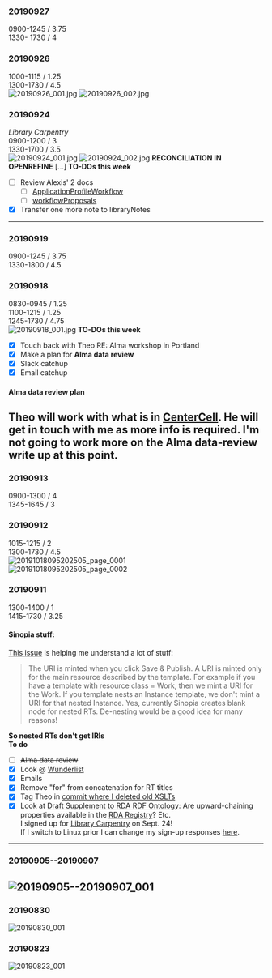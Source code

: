 ### 20190927  
0900-1245 / 3.75  
1330- 1730 / 4  
### 20190926
1000-1115 / 1.25  
1300-1730 / 4.5  
![20190926_001.jpg](https://github.com/briesenberg07/libraryNotes/blob/master/images/20190926_001.jpg)
![20190926_002.jpg](https://github.com/briesenberg07/libraryNotes/blob/master/images/20190926_002.jpg)
### 20190924
*Library Carpentry*  
0900-1200 / 3  
1330-1700 / 3.5  
![20190924_001.jpg](https://github.com/briesenberg07/libraryNotes/blob/master/images/20190924_001.jpg)
![20190924_002.jpg](https://github.com/briesenberg07/libraryNotes/blob/master/images/20190924_002.jpg)
**RECONCILIATION IN OPENREFINE**
[...]
**TO-DOs this week**
- [ ] Review Alexis' 2 docs  
  - [ ] [ApplicationProfileWorkflow](https://docs.google.com/document/d/1GwvXLMBJVJq3anidCLi6N7LeVr74m7PSCdJA-HsFOn4/edit?usp=sharing)  
  - [ ] [workflowProposals](https://docs.google.com/document/d/1MV7IstljqMzDTr5CcsFUta-MYtc5-g1TgultC4hc00k/edit?usp=sharing)  
- [x] Transfer one more note to libraryNotes
---
### 20190919
0900-1245 / 3.75  
1330-1800 / 4.5  
### 20190918
0830-0945 / 1.25  
1100-1215 / 1.25  
1245-1730 / 4.75  
![20190918_001.jpg](https://github.com/briesenberg07/libraryNotes/blob/master/images/20190918_001.jpg)
**TO-DOs this week**
- [x] Touch back with Theo RE: Alma workshop in Portland
- [x] Make a plan for **Alma data review**  
- [X] Slack catchup  
- [X] Email catchup  
#### Alma data review plan
Theo will work with what is in [CenterCell](https://docs.google.com/spreadsheets/d/1FKOWdrRRrom9ZtLcZwAzMhaCvASzdvtvSxQm6TuvHco/edit?usp=sharing). He will get in touch with me as more info is required. I'm not going to work more on the Alma data-review write up at this point.  
---
### 20190913
0900-1300 / 4  
1345-1645 / 3  
### 20190912
1015-1215 / 2  
1300-1730 / 4.5  
![20191018095202505_page_0001](https://github.com/briesenberg07/libraryNotes/blob/master/images/20191018095202505_page_0001.jpg)  
![20191018095202505_page_0002](https://github.com/briesenberg07/libraryNotes/blob/master/images/20191018095202505_page_0002.jpg)
### 20190911
1300-1400 / 1  
1415-1730 / 3.25  
#### Sinopia stuff:
[This issue](https://github.com/LD4P/sinopia_editor/issues/1153#) is helping me understand a lot of stuff:
> The URI is minted when you click Save & Publish. A URI is minted only for the main resource described by the template. For example if you have a template with resource class = Work, then we mint a URI for the Work. If you template nests an Instance template, we don't mint a URI for that nested Instance. Yes, currently Sinopia creates blank node for nested RTs. De-nesting would be a good idea for many reasons!  

**So nested RTs don't get IRIs**  
**To do**
- [ ] ~~Alma data review~~
- [X] Look @ [Wunderlist](https://www.wunderlist.com/#/lists/all)
- [X] Emails
- [X] Remove "for" from concatenation for RT titles
- [X] Tag Theo in [commit where I deleted old XSLTs](https://github.com/CECSpecialistI/UWLibCatProfiles/commit/99e06f2d2bc4e99b0e6e535101b9189abc9a70ce)
- [X] Look at [Draft Supplement to RDA RDF Ontology](https://docs.google.com/document/d/1SD6UdVE2PSIZ753FmZdhr4x6HQRrX6CUueZjMXQ7cDU/edit?usp=sharing): Are upward-chaining properties available in the [RDA Registry](https://www.rdaregistry.info)? Etc.  
I signed up for [Library Carpentry](https://rochellelundy.github.io/2019-09-24-UWSeattle/) on Sept. 24!  
If I switch to Linux prior I can change my sign-up responses [here](https://docs.google.com/forms/u/1/d/e/1FAIpQLSdITUUxQInLDHmLQpauYhM_wPocntsz99rSm2crjha7b-Npdg/viewform?usp=form_confirm&edit2=2_ABaOnudBki_KNLjrqmgNXENju9duLSWSO_D0EeI4WQUPM7F3ZxNAQQZ1035J4X_wU4ZsKd4).  
---
### 20190905--20190907
![20190905--20190907_001](https://github.com/briesenberg07/libraryNotes/blob/master/images/20190905--20190907_001.jpg)
---
### 20190830
![20190830_001](https://github.com/briesenberg07/libraryNotes/blob/master/images/20190830_001.jpg)
### 20190823
![20190823_001](https://github.com/briesenberg07/libraryNotes/blob/master/images/20190823_001.jpg)
